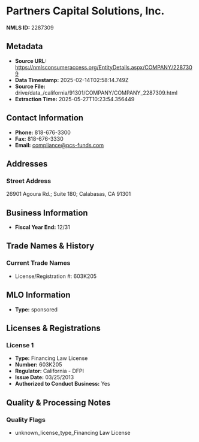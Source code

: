 # Partners Capital Solutions, Inc.

**NMLS ID:** 2287309

## Metadata
- **Source URL:** https://nmlsconsumeraccess.org/EntityDetails.aspx/COMPANY/2287309
- **Data Timestamp:** 2025-02-14T02:58:14.749Z
- **Source File:** drive/data_/california/91301/COMPANY/COMPANY_2287309.html
- **Extraction Time:** 2025-05-27T10:23:54.356449

## Contact Information
- **Phone:** 818-676-3300
- **Fax:** 818-676-3330
- **Email:** compliance@pcs-funds.com

## Addresses
### Street Address
26901 Agoura Rd.; Suite 180; Calabasas, CA 91301

## Business Information
- **Fiscal Year End:** 12/31

## Trade Names & History
### Current Trade Names
- License/Registration #: 603K205

## MLO Information
- **Type:** sponsored

## Licenses & Registrations

### License 1
- **Type:** Financing Law License
- **Number:** 603K205
- **Regulator:** California - DFPI
- **Issue Date:** 03/25/2013
- **Authorized to Conduct Business:** Yes

## Quality & Processing Notes
### Quality Flags
- unknown_license_type_Financing Law License
